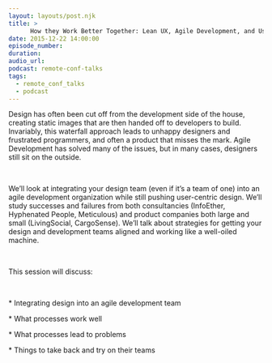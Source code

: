 ```yaml
---
layout: layouts/post.njk
title: >
      How they Work Better Together: Lean UX, Agile Development, and User-Centered Design - Ruby Remote Conf 2015
date: 2015-12-22 14:00:00
episode_number: 
duration: 
audio_url: 
podcast: remote-conf-talks
tags: 
  - remote_conf_talks
  - podcast
---
```


Design has often been cut off from the development side of the house, creating static images that are then handed off to developers to build. Invariably, this waterfall approach leads to unhappy designers and frustrated programmers, and often a product that misses the mark. Agile Development has solved many of the issues, but in many cases, designers still sit on the outside.

&nbsp;

We’ll look at integrating your design team (even if it’s a team of one) into an agile development organization while still pushing user-centric design. We’ll study successes and failures from both consultancies (InfoEther, Hyphenated People, Meticulous) and product companies both large and small (LivingSocial, CargoSense). We’ll talk about strategies for getting your design and development teams aligned and working like a well-oiled machine.

&nbsp;

This session will discuss:

&nbsp;

\* Integrating design into an agile development team

\* What processes work well

\* What processes lead to problems

\* Things to take back and try on their teams


